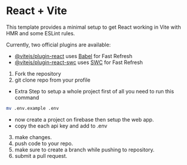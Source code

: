 # React + Vite

This template provides a minimal setup to get React working in Vite with HMR and some ESLint rules.

Currently, two official plugins are available:

- [@vitejs/plugin-react](https://github.com/vitejs/vite-plugin-react/blob/main/packages/plugin-react/README.md) uses [Babel](https://babeljs.io/) for Fast Refresh
- [@vitejs/plugin-react-swc](https://github.com/vitejs/vite-plugin-react-swc) uses [SWC](https://swc.rs/) for Fast Refresh

1. Fork the repository
2. git clone repo from your profile
- Extra Step
to setup a whole project first of all you need to run this command
```bash
mv .env.example .env
```
- now create a project on firebase then setup the web app.
- copy the each api key and add to .env

3. make changes.
4. push code to your repo.
5. make sure to create a branch while pushing to repository.
6. submit a pull request.
